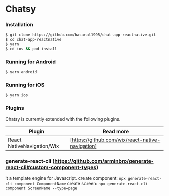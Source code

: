 # Chatsy
### Installation
```sh
$ git clone https://github.com/hasanal1995/chat-app-reactnative.git
$ cd chat-app-reactnative
$ yarn
$ cd ios && pod install
```
### Running for Android
```sh
$ yarn android
```
### Running for iOS
```sh
$ yarn ios
```
### Plugins

Chatsy is currently extended with the following plugins.

| Plugin | Read more |
| ------ | ------ |
| React NativeNavigation/Wix | [https://github.com/wix/react-native-navigation]
### generate-react-cli (https://github.com/arminbro/generate-react-cli#custom-component-types)
it a template engine for Javascript.
create component: ```npx generate-react-cli component ComponentName```
create screen: ```npx generate-react-cli component ScreenName --type=page```
